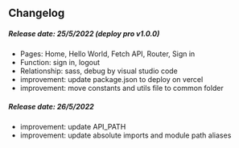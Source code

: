 ## Changelog

##### Release date: 25/5/2022 (deploy pro v1.0.0)
- Pages: Home, Hello World, Fetch API, Router, Sign in
- Function: sign in, logout
- Relationship: sass, debug by visual studio code
- improvement: update package.json to deploy on vercel
- improvement: move constants and utils file to common folder

##### Release date: 26/5/2022
- improvement: update API_PATH
- improvement: update absolute imports and module path aliases